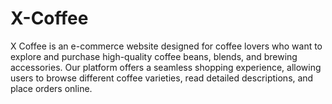 # X-Coffee
X Coffee is an e-commerce website designed for coffee lovers who want to explore and purchase high-quality coffee beans, blends, and brewing accessories. Our platform offers a seamless shopping experience, allowing users to browse different coffee varieties, read detailed descriptions, and place orders online.
